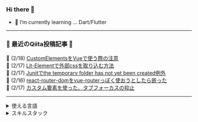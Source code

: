 
  
  
  
  
  
  
  
  
  
  
  ### Hi there 👋

<!--
**yututi/yututi** is a ✨ _special_ ✨ repository because its `README.md` (this file) appears on your GitHub profile.

Here are some ideas to get you started:

- 🔭 I’m currently working on ...
- 👯 I’m looking to collaborate on ...
- 🤔 I’m looking for help with ...
- 💬 Ask me about ...
- 📫 How to reach me: ...
- 😄 Pronouns: ...
- ⚡ Fun fact: ...
-->

- 🌱 I’m currently learning ... Dart/Flutter

---

<!-- qiita-box start -->  
### 📰 最近のQiita投稿記事 📰  
📅 (2/18) [CustomElementsをVueで使う際の注意](https://qiita.com/yututi/items/6c5d3909b47c6a9e6e53)  
📅 (2/17) [Lit-Elementで外部cssを取り込む方法](https://qiita.com/yututi/items/62eb22515abcf2f47605)  
📅 (2/17) [Junitでthe temporary folder has not yet been created例外](https://qiita.com/yututi/items/38d9517e1c5851ddd70d)  
📅 (2/16) [react-router-domをvue-routerっぽく使おうとしたら嵌った](https://qiita.com/yututi/items/5411384e69a1f6de6264)  
📅 (2/17) [カスタム要素を使った、タブフォーカスの抑止](https://qiita.com/yututi/items/2de02c2e7f4fe003e577)  
<!-- qiita-box end -->

---

<details>
  <summary>使える言語</summary>
  
  #### チョットデキル
  [![](https://img.shields.io/badge/-Javascript-666666.svg?logo=JavaScript&style=for-the-badge)](https://developer.mozilla.org/ja/docs/Web/JavaScript)
  [![](https://img.shields.io/badge/-Java-007396.svg?logo=java&style=for-the-badge)](https://ja.wikipedia.org/wiki/%E7%B3%9E)
  
  #### 何も分からない
  [![](https://img.shields.io/badge/-Typescript-666666.svg?logo=typescript&style=for-the-badge)](https://www.typescriptlang.org/)
  [![](https://img.shields.io/badge/-Python-666666.svg?logo=python&style=for-the-badge)](https://www.python.org/)

  #### 完全に理解した
  [![](https://img.shields.io/badge/-Kotlin-666666.svg?logo=kotlin&style=for-the-badge)](https://developer.android.com/kotlin)
  [![](https://img.shields.io/badge/-dart-666666.svg?logo=dart&style=for-the-badge)](https://dart.dev/)


  [![Top Langs](https://github-readme-stats.vercel.app/api/top-langs/?username=yututi&hide=html)](https://github.com/anuraghazra/github-readme-stats)

</details>

<details>
  <summary>スキルスタック</summary>

  #### Frontend
  1. Vue.js
  1. React.js
  1. JQuery

  #### Backend
  1. Spring Boot
  1. Node.js
  1. Django

  #### Native app
  1. Flutter(just a little)
  
  #### Test tool
  1. Junit
  1. Jest

  #### CI/CD
  1. Github Action

  #### Persistence framework
  1. Several RDB

  #### Favorite platforms
  1. Firebase
  1. Google Cloud Plattform

  #### Favorite IDE
  1. VSCode

</details>
